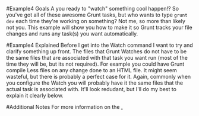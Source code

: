 #Example4 Goals
A you ready to "watch" something cool happen!? So you've got all of these awesome Grunt tasks, but who wants to type `grunt dev` each time they're working on something? Not me, so more than likely not you. This example will show you how to make it so Grunt tracks your file changes and runs any task(s) you want automatically.

#Example4 Explained
Before I get into the Watch command I want to try and clarify something up front. The files that Grunt Watches do not have to be the same files that are associated with that task you want run (most of the time they will be, but its not required). For example you could have Grunt compile Less files on any change done to an HTML file. It might seem wasteful, but there is probably a perfect case for it. Again, commonly when you configure the Watch you will probably have it the same files that the actual task is associated with. It'll look redudant, but I'll do my best to explain it clearly below.



#Additional Notes
For more information on the [.]()